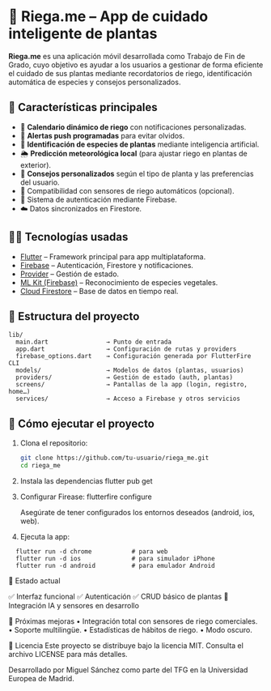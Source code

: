 # 🌱 Riega.me – App de cuidado inteligente de plantas

**Riega.me** es una aplicación móvil desarrollada como Trabajo de Fin de Grado, cuyo objetivo es ayudar a los usuarios a gestionar de forma eficiente el cuidado de sus plantas mediante recordatorios de riego, identificación automática de especies y consejos personalizados.

## 📱 Características principales

- 📆 **Calendario dinámico de riego** con notificaciones personalizadas.
- 🔔 **Alertas push programadas** para evitar olvidos.
- 🤖 **Identificación de especies de plantas** mediante inteligencia artificial.
- 🌦️ **Predicción meteorológica local** (para ajustar riego en plantas de exterior).
- 🌿 **Consejos personalizados** según el tipo de planta y las preferencias del usuario.
- 📡 Compatibilidad con sensores de riego automáticos (opcional).
- 🔐 Sistema de autenticación mediante Firebase.
- ☁️ Datos sincronizados en Firestore.

## 🧑‍💻 Tecnologías usadas

- [Flutter](https://flutter.dev/) – Framework principal para app multiplataforma.
- [Firebase](https://firebase.google.com/) – Autenticación, Firestore y notificaciones.
- [Provider](https://pub.dev/packages/provider) – Gestión de estado.
- [ML Kit (Firebase)](https://firebase.google.com/products/ml) – Reconocimiento de especies vegetales.
- [Cloud Firestore](https://firebase.google.com/docs/firestore) – Base de datos en tiempo real.

## 📁 Estructura del proyecto

```
lib/
  main.dart                → Punto de entrada
  app.dart                 → Configuración de rutas y providers
  firebase_options.dart    → Configuración generada por FlutterFire CLI
  models/                  → Modelos de datos (plantas, usuarios)
  providers/               → Gestión de estado (auth, plantas)
  screens/                 → Pantallas de la app (login, registro, home…)
  services/                → Acceso a Firebase y otros servicios
```

## 🚀 Cómo ejecutar el proyecto

1. Clona el repositorio:

   ```bash
   git clone https://github.com/tu-usuario/riega_me.git
   cd riega_me
   
2. Instala las dependencias
   flutter pub get

3. Configurar Firease:
   flutterfire configure

   Asegúrate de tener configurados los entornos deseados (android, ios, web).

4. Ejecuta la app:
```
  flutter run -d chrome           # para web
  flutter run -d ios              # para simulador iPhone
  flutter run -d android          # para emulador Android
```
  📌 Estado actual

✅ Interfaz funcional
✅ Autenticación
✅ CRUD básico de plantas
🚧 Integración IA y sensores en desarrollo

🧪 Próximas mejoras
	•	Integración total con sensores de riego comerciales.
	•	Soporte multilingüe.
	•	Estadísticas de hábitos de riego.
	•	Modo oscuro.

📄 Licencia
Este proyecto se distribuye bajo la licencia MIT. Consulta el archivo LICENSE para más detalles.

Desarrollado por Miguel Sánchez como parte del TFG en la Universidad Europea de Madrid.
   
